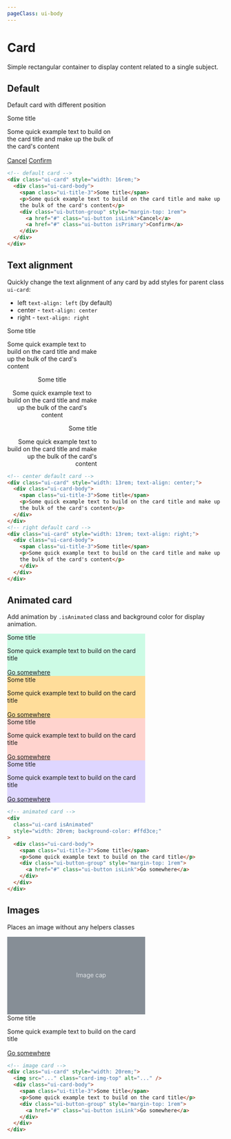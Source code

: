 ```yaml
---
pageClass: ui-body
---
```


# Card

Simple rectangular container to display content related to a single subject.

## Default

Default card with different position

<section class="ui-section">
  <div class="row">
    <!-- default card -->
    <div class="ui-card" style="width: 16rem;">
      <div class="ui-card-body">
        <span class="ui-title-3">Some title</span>
        <p>Some quick example text to build on the card title and make up
        the bulk of the card's content</p>
        <div class="ui-button-group" style="margin-top: 1rem">
          <a href="#" class="ui-button isLink">Cancel</a>
          <a href="#" class="ui-button isPrimary">Confirm</a>
        </div>
      </div>
    </div>
  </div>
</section>

```html
<!-- default card -->
<div class="ui-card" style="width: 16rem;">
  <div class="ui-card-body">
    <span class="ui-title-3">Some title</span>
    <p>Some quick example text to build on the card title and make up
    the bulk of the card's content</p>
    <div class="ui-button-group" style="margin-top: 1rem">
      <a href="#" class="ui-button isLink">Cancel</a>
      <a href="#" class="ui-button isPrimary">Confirm</a>
    </div>
  </div>
</div>
```

## Text alignment

Quickly change the text alignment of any card by add styles for parent class `ui-card`:

- left `text-align: left` (by default)
- center - `text-align: center`
- right - `text-align: right`

<section class="ui-section">
  <div class="row">
    <!-- default card -->
    <div class="ui-card" style="width: 13rem;">
      <div class="ui-card-body">
        <span class="ui-title-3">Some title</span>
        <p>Some quick example text to build on the card title and make up
        the bulk of the card's content</p>
      </div>
    </div>
    <!-- center default card -->
    <div class="ui-card" style="width: 13rem; text-align: center;">
      <div class="ui-card-body">
        <span class="ui-title-3">Some title</span>
        <p>Some quick example text to build on the card title and make up
        the bulk of the card's content</p>
      </div>
    </div>
    <!-- right default card -->
    <div class="ui-card" style="width: 13rem; text-align: right;">
      <div class="ui-card-body">
        <span class="ui-title-3">Some title</span>
        <p>Some quick example text to build on the card title and make up
        the bulk of the card's content</p>
        </div>
      </div>
    </div>
  </div>
</section>

```html
<!-- center default card -->
<div class="ui-card" style="width: 13rem; text-align: center;">
  <div class="ui-card-body">
    <span class="ui-title-3">Some title</span>
    <p>Some quick example text to build on the card title and make up
    the bulk of the card's content</p>
  </div>
</div>
<!-- right default card -->
<div class="ui-card" style="width: 13rem; text-align: right;">
  <div class="ui-card-body">
    <span class="ui-title-3">Some title</span>
    <p>Some quick example text to build on the card title and make up
    the bulk of the card's content</p>
    </div>
  </div>
</div>
```

## Animated card

Add animation by `.isAnimated` class and background color for display animation.

<section class="ui-section">
  <div class="row">
    <!-- animated card -->
    <div class="ui-card isAnimated" style="width: 20rem; background-color: #ccfbe5;">
      <div class="ui-card-body">
        <span class="ui-title-3">Some title</span>
        <p>Some quick example text to build on the card title</p>
        <div class="ui-button-group" style="margin-top: 1rem">
          <a href="#" class="ui-button isLink">Go somewhere</a>
        </div>
      </div>
    </div>
    <!-- animated card -->
    <div class="ui-card isAnimated" style="width: 20rem; background-color: #ffdd9a;">
      <div class="ui-card-body">
        <span class="ui-title-3">Some title</span>
        <p>Some quick example text to build on the card title</p>
        <div class="ui-button-group" style="margin-top: 1rem">
          <a href="#" class="ui-button isLink">Go somewhere</a>
        </div>
      </div>
    </div>
    <!-- animated card -->
    <div class="ui-card isAnimated" style="width: 20rem; background-color: #ffd3ce;">
      <div class="ui-card-body">
        <span class="ui-title-3">Some title</span>
        <p>Some quick example text to build on the card title</p>
        <div class="ui-button-group" style="margin-top: 1rem">
          <a href="#" class="ui-button isLink">Go somewhere</a>
        </div>
      </div>
    </div>
    <!-- animated card -->
    <div class="ui-card isAnimated" style="width: 20rem; background-color: #ded6ff;">
      <div class="ui-card-body">
        <span class="ui-title-3">Some title</span>
        <p>Some quick example text to build on the card title</p>
        <div class="ui-button-group" style="margin-top: 1rem">
          <a href="#" class="ui-button isLink">Go somewhere</a>
        </div>
      </div>
    </div>
  </div>
</section>

```html
<!-- animated card -->
<div
  class="ui-card isAnimated"
  style="width: 20rem; background-color: #ffd3ce;"
>
  <div class="ui-card-body">
    <span class="ui-title-3">Some title</span>
    <p>Some quick example text to build on the card title</p>
    <div class="ui-button-group" style="margin-top: 1rem">
      <a href="#" class="ui-button isLink">Go somewhere</a>
    </div>
  </div>
</div>
```

## Images

Places an image without any helpers classes

<section class="ui-section">
  <div class="row">
    <!-- image card -->
    <div class="ui-card" style="width: 20rem;">
      <svg class="bd-placeholder-img card-img-top" width="100%" height="180" xmlns="http://www.w3.org/2000/svg" role="img" aria-label="Placeholder: Image cap" preserveAspectRatio="xMidYMid slice" focusable="false"><title>Placeholder</title><rect width="100%" height="100%" fill="#868e96"></rect><text x="50%" y="50%" fill="#dee2e6" dy=".3em">Image cap</text></svg>
      <div class="ui-card-body">
        <span class="ui-title-3">Some title</span>
        <p>Some quick example text to build on the card title</p>
        <div class="ui-button-group" style="margin-top: 1rem">
          <a href="#" class="ui-button isLink">Go somewhere</a>
        </div>
      </div>
    </div>
  </div>
</section>

```html
<!-- image card -->
<div class="ui-card" style="width: 20rem;">
  <img src="..." class="card-img-top" alt="..." />
  <div class="ui-card-body">
    <span class="ui-title-3">Some title</span>
    <p>Some quick example text to build on the card title</p>
    <div class="ui-button-group" style="margin-top: 1rem">
      <a href="#" class="ui-button isLink">Go somewhere</a>
    </div>
  </div>
</div>
```
